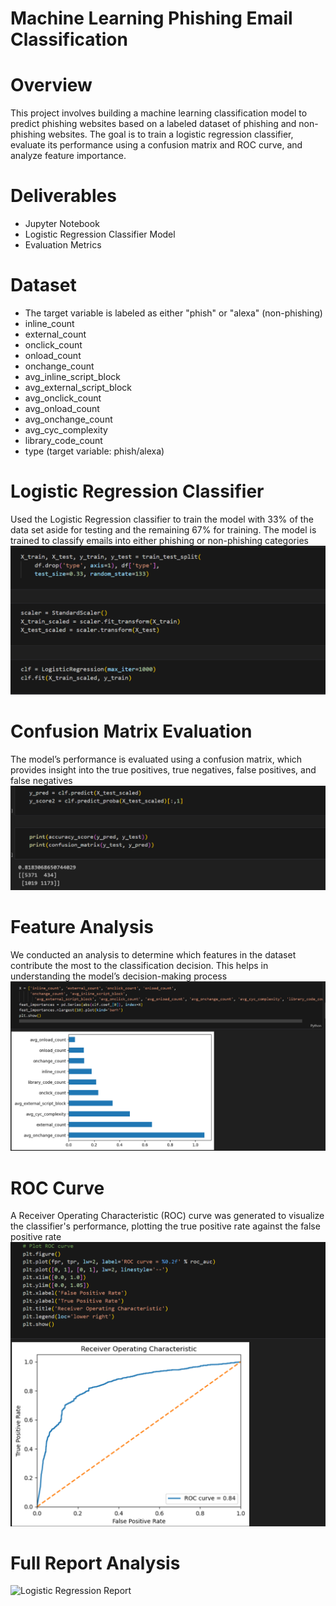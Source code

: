 # Machine Learning Phishing Email Classification

# Overview

This project involves building a machine learning classification model to predict phishing websites based on a labeled dataset of phishing and non-phishing websites. The goal is to train a logistic regression classifier, evaluate its performance using a confusion matrix and ROC curve, and analyze feature importance.

# Deliverables

* Jupyter Notebook
* Logistic Regression Classifier Model
* Evaluation Metrics

# Dataset

* The target variable is labeled as either "phish" or "alexa" (non-phishing)
* inline_count
* external_count
* onclick_count
* onload_count
* onchange_count
* avg_inline_script_block
* avg_external_script_block
* avg_onclick_count
* avg_onload_count
* avg_onchange_count
* avg_cyc_complexity
* library_code_count
* type (target variable: phish/alexa)

# Logistic Regression Classifier

Used the Logistic Regression classifier to train the model with 33% of the data set aside for testing and the remaining 67% for training. The model is trained to classify emails into either phishing or non-phishing categories
![Logistic Regression](LRclass.png)

# Confusion Matrix Evaluation

The model’s performance is evaluated using a confusion matrix, which provides insight into the true positives, true negatives, false positives, and false negatives
![Confusion Matrix](LRConfmatrix.png)

# Feature Analysis

We conducted an analysis to determine which features in the dataset contribute the most to the classification decision. This helps in understanding the model’s decision-making process
![Feature Analysis](LRFeatures.png)

# ROC Curve

A Receiver Operating Characteristic (ROC) curve was generated to visualize the classifier's performance, plotting the true positive rate against the false positive rate
![ROC Curve](LRRoc.png)


# Full Report Analysis

![Logistic Regression Report](images/logistic_regression_report.png)

